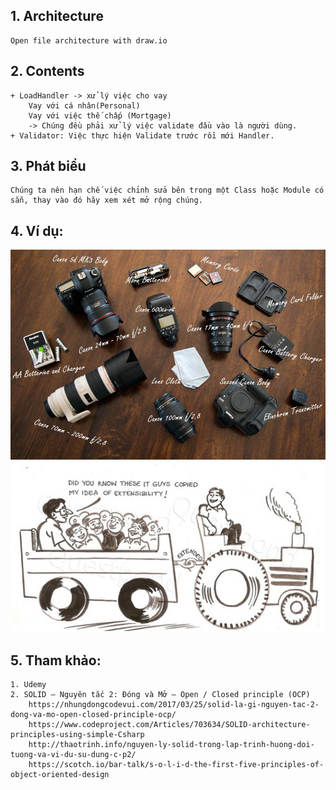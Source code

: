 ## 1. Architecture
    Open file architecture with draw.io


## 2. Contents    
    + LoadHandler -> xử lý việc cho vay
        Vay với cá nhân(Personal)
        Vay với việc thế chấp (Mortgage)
        -> Chúng đều phải xử lý việc validate đầu vào là người dùng.
    + Validator: Việc thực hiện Validate trước rồi mới Handler.
    

## 3. Phát biểu
    Chúng ta nên hạn chế việc chỉnh sửa bên trong một Class hoặc Module có sẵn, thay vào đó hãy xem xét mở rộng chúng.

## 4. Ví dụ:
![img.png](../../docs/img.png)
![img_1.png](../../docs/img_1.png)    


## 5. Tham khảo:
    1. Udemy
    2. SOLID – Nguyên tắc 2: Đóng và Mở – Open / Closed principle (OCP)
        https://nhungdongcodevui.com/2017/03/25/solid-la-gi-nguyen-tac-2-dong-va-mo-open-closed-principle-ocp/
        https://www.codeproject.com/Articles/703634/SOLID-architecture-principles-using-simple-Csharp
        http://thaotrinh.info/nguyen-ly-solid-trong-lap-trinh-huong-doi-tuong-va-vi-du-su-dung-c-p2/
        https://scotch.io/bar-talk/s-o-l-i-d-the-first-five-principles-of-object-oriented-design


